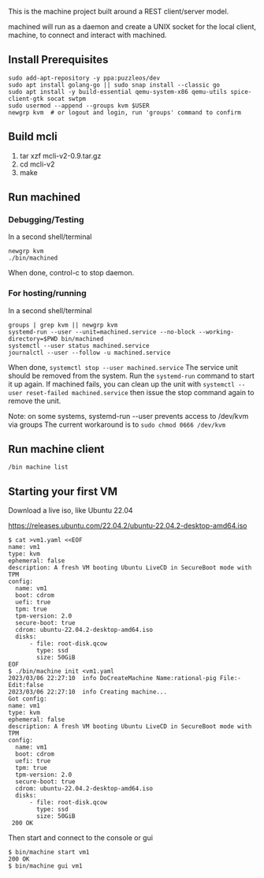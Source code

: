 This is the machine project built around a REST client/server model.

machined will run as a daemon and create a UNIX socket for the local client,
machine, to connect and interact with machined.

## Install Prerequisites

```
sudo add-apt-repository -y ppa:puzzleos/dev
sudo apt install golang-go || sudo snap install --classic go
sudo apt install -y build-essential qemu-system-x86 qemu-utils spice-client-gtk socat swtpm
sudo usermod --append --groups kvm $USER
newgrp kvm  # or logout and login, run 'groups' command to confirm
```

## Build mcli

1. tar xzf mcli-v2-0.9.tar.gz
1. cd mcli-v2
1. make

## Run machined

### Debugging/Testing

In a second shell/terminal

```
newgrp kvm
./bin/machined
```

When done, control-c to stop daemon.

### For hosting/running

In a second shell/terminal

```
groups | grep kvm || newgrp kvm
systemd-run --user --unit=machined.service --no-block --working-directory=$PWD bin/machined
systemctl --user status machined.service
journalctl --user --follow -u machined.service
```


When done, `systemctl stop --user machined.service` The service unit should
be removed from the system.  Run the `systemd-run` command to start it up
again.  If machined fails, you can clean up the unit with `systemctl --user reset-failed machined.service`
then issue the stop command again to remove the unit.

Note: on some systems, systemd-run --user prevents access to /dev/kvm via groups
The current workaround is to `sudo chmod 0666 /dev/kvm`

## Run machine client

```
/bin machine list
```

## Starting your first VM

Download a live iso, like Ubuntu 22.04

https://releases.ubuntu.com/22.04.2/ubuntu-22.04.2-desktop-amd64.iso

```
$ cat >vm1.yaml <<EOF
name: vm1
type: kvm
ephemeral: false
description: A fresh VM booting Ubuntu LiveCD in SecureBoot mode with TPM
config:
  name: vm1
  boot: cdrom
  uefi: true
  tpm: true
  tpm-version: 2.0
  secure-boot: true
  cdrom: ubuntu-22.04.2-desktop-amd64.iso
  disks:
      - file: root-disk.qcow
        type: ssd
        size: 50GiB
EOF
$ ./bin/machine init <vm1.yaml
2023/03/06 22:27:10  info DoCreateMachine Name:rational-pig File:- Edit:false
2023/03/06 22:27:10  info Creating machine...
Got config:
name: vm1
type: kvm
ephemeral: false
description: A fresh VM booting Ubuntu LiveCD in SecureBoot mode with TPM
config:
  name: vm1
  boot: cdrom
  uefi: true
  tpm: true
  tpm-version: 2.0
  secure-boot: true
  cdrom: ubuntu-22.04.2-desktop-amd64.iso
  disks:
      - file: root-disk.qcow
        type: ssd
        size: 50GiB
 200 OK
```

Then start and connect to the console or gui

```
$ bin/machine start vm1
200 OK
$ bin/machine gui vm1
```
